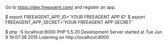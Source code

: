 Go to https://dev.freeagent.com/ and register an app.

$ export FREEAGENT_APP_ID='YOUR FREEAGENT APP ID'
$ export FREEAGENT_APP_SECRET='YOUR FREEAGENT APP SECRET'

$ php -S localhost:8000
PHP 5.5.20 Development Server started at Tue Jun  9 19:07:36 2015
Listening on http://localhost:8000


